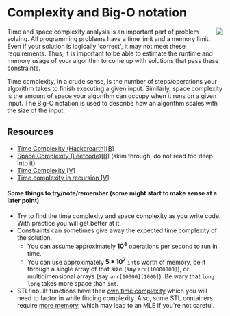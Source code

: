 # Complexity and Big-O notation
<img align="right" src="https://user-images.githubusercontent.com/55075129/126883333-3e22bcd2-522b-4f97-b457-1aae0304c565.png"/>

Time and space complexity analysis is an important part of problem solving. All programming problems have a time limit and a memory limit. Even if your solution is logically 'correct', it may not meet these requirements. Thus, it is important to be able to estimate the runtime and memory usage of your algorithm to come up with solutions that pass these constraints.

Time complexity, in a crude sense, is the number of steps/operations your algorithm takes to finish executing a given input. Similarly, space complexity is the amount of space your algorithm can occupy when it runs on a given input. The Big-O notation is used to describe how an algorithm scales with the size of the input.

## Resources
* [Time Complexity (Hackerearth)[B]](https://www.hackerearth.com/practice/basic-programming/complexity-analysis/time-and-space-complexity/tutorial/)
* [Space Complexity (Leetcode)[B]](https://leetcode.com/explore/learn/card/recursion-i/256/complexity-analysis/1671/) (skim through, do not read too deep into it)
* [Time Complexity [V]](https://www.youtube.com/watch?v=V42FBiohc6c&list=PL2_aWCzGMAwI9HK8YPVBjElbLbI3ufctn&fbclid=IwAR0kaAXKECS6iAP2kGUYf__X2j6_SS-c4yeq0dzjJvgBAyS8U-L4LBBwsPM)
* [Time complexity in recursion [V]](https://www.youtube.com/watch?v=ncpTxqK35PI&fbclid=IwAR2a_OraRdPheSV0tDNcp5p10jswXgAHpYeowuZIMUjmB0ad0DBDnABdxxE)


#### Some things to try/note/remember (some might start to make sense at a later point)
* Try to find the time complexity and space complexity as you write code. With practice you will get better at it.
* Constraints can sometimes give away the expected time complexity of the solution.
    * You can assume approximately **10<sup>8</sup>** operations per second to run in time. 
    * You can use approximately **5 * 10<sup>7</sup>** `int`s worth of memory, be it through a single array of that size (say `arr[10000000]`), or multidimensional arrays (say `arr[10000][1000]`). Be wary that `long long` takes more space than `int`.
* STL/inbuilt functions have their [own time complexity](https://users.cs.northwestern.edu/~riesbeck/programming/c++/stl-summary.html) which you will need to factor in while finding complexity. Also, some STL containers require [more memory](https://pasteboard.co/J6ODpDi.jpg), which may lead to an MLE if you're not careful.